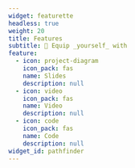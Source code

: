 ```yaml
---
widget: featurette
headless: true
weight: 20
title: Features
subtitle: 🌟 Equip _yourself_ with
feature:
  - icon: project-diagram
    icon_pack: fas
    name: Slides
    description: null
  - icon: video
    icon_pack: fas
    name: Video
    description: null
  - icon: code
    icon_pack: fas
    name: Code
    description: null
widget_id: pathfinder
---
```

